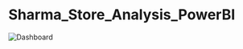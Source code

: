 # Sharma_Store_Analysis_PowerBI
![Dashboard](https://github.com/Gkvora/Sharma_Store_Analysis_PowerBI/assets/117502951/e24736fc-69a9-4b7b-92f0-2d36ddbebdcb)

